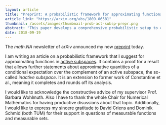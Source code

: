 ```yaml
---
layout: article
title: "Preprint: A probabilistic framework for approximating functions in active subspaces"
article_link: "https://arxiv.org/abs/1809.06581"
thumbnail: /assets/images/thumbnail-prob-act-subsp-prepr.png
abstract: "This paper develops a comprehensive probabilistic setup to compute approximating functions in active subspaces. Constantine et al. proposed the active subspace method in (Constantine et al., 2014) to reduce the dimension of computational problems. It can be seen as an attempt to approximate a high-dimensional function of interest <i>f</i> by a low-dimensional one. To do this, a common approach is to integrate <i>f</i> over the inactive, i.e. non-dominant, directions with a suitable conditional density function. In practice, this can be done with a finite Monte Carlo sum, making not only the resulting approximation random in the inactive variable for each fixed input from the active subspace, but also its expectation, i.e. the integral of the low-dimensional function weighted with a probability measure on the active variable. In this regard we develop a fully probabilistic framework extending results from (Constantine et al., 2014, 2016). The results are supported by a simple numerical example."
date: 2018-09-19
---
```


The _math.NA_ newsletter of arXiv announced my new [preprint](https://arxiv.org/abs/1809.06581) today.

I am writing an article on a probabilistic framework that I suggest for approximating functions in [active subspaces](http://www.activesubspaces.org).
It contains a proof for a result that allows further statements about approximative quantities of a conditional expectation over the complement of an active subspace, the so-called _inactive subspace_.
It is an extension to former work of Constantine et al., meaning it completes and rounds off its analysis.

I would like to acknowledge the constructive advice of my supervisor Prof. Barbara Wohlmuth.
Also I have to thank the whole Chair for Numerical Mathematics for having productive disussions about that topic.
Additionally, I would like to express my sincere gratitude to David Criens and Dominik Schmid (both TUM) for their support in questions of measurable functions and measurable sets.

